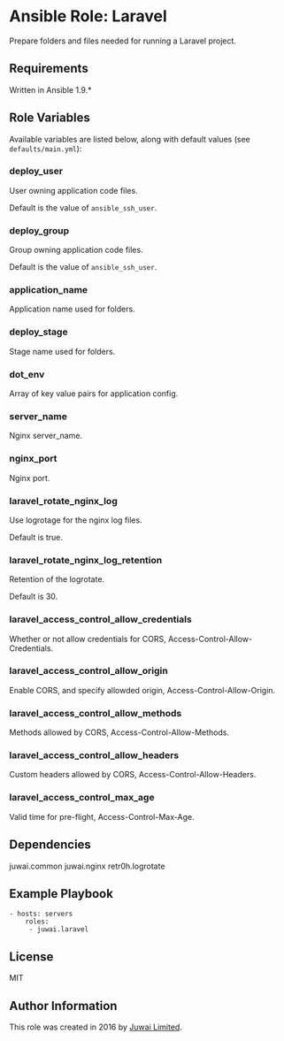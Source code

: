 Ansible Role: Laravel
=========

Prepare folders and files needed for running a Laravel project.

Requirements
------------

Written in Ansible 1.9.*

Role Variables
--------------

Available variables are listed below, along with default values (see `defaults/main.yml`):

### deploy_user

User owning application code files.

Default is the value of `ansible_ssh_user`.

### deploy_group

Group owning application code files.

Default is the value of `ansible_ssh_user`.

### application_name

Application name used for folders.

### deploy_stage

Stage name used for folders.

### dot_env

Array of key value pairs for application config.

### server_name

Nginx server_name.

### nginx_port

Nginx port.

### laravel_rotate_nginx_log

Use logrotage for the nginx log files.

Default is true.

### laravel_rotate_nginx_log_retention

Retention of the logrotate.

Default is 30.

### laravel_access_control_allow_credentials

Whether or not allow credentials for CORS, Access-Control-Allow-Credentials.

### laravel_access_control_allow_origin

Enable CORS, and specify allowded origin, Access-Control-Allow-Origin.

### laravel_access_control_allow_methods

Methods allowed by CORS, Access-Control-Allow-Methods.

### laravel_access_control_allow_headers

Custom headers allowed by CORS, Access-Control-Allow-Headers.

### laravel_access_control_max_age

Valid time for pre-flight, Access-Control-Max-Age.

Dependencies
------------

juwai.common
juwai.nginx
retr0h.logrotate

Example Playbook
----------------

    - hosts: servers
        roles:
         - juwai.laravel

License
-------

MIT

Author Information
------------------

This role was created in 2016 by [Juwai Limited](http://www.juwai.com).
